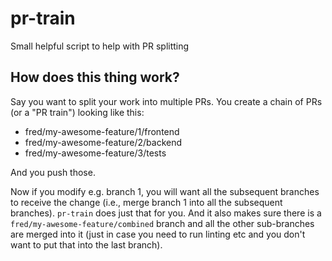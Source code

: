 # pr-train
Small helpful script to help with PR splitting

## How does this thing work?
Say you want to split your work into multiple PRs. You create a chain of PRs (or a "PR train") looking like this:
 * fred/my-awesome-feature/1/frontend
 * fred/my-awesome-feature/2/backend
 * fred/my-awesome-feature/3/tests

And you push those.

Now if you modify e.g. branch 1, you will want all the subsequent branches to receive the change (i.e., merge branch 1 into all the subsequent branches). `pr-train` does just that for you. And it also makes sure there is a `fred/my-awesome-feature/combined` branch and all the other sub-branches are merged into it (just in case you need to run linting etc and you don't want to put that into the last branch).
